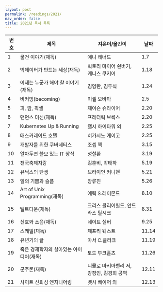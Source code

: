 ```yaml
---
layout: post
permalink: /readings/2021/
nav_order: false
title: 2021년 독서 목록
---
```


번호 | 제목 | 지은이/옮긴이 | 날짜
-----|------|---------------|------
1 | 물건 이야기(재독) | 애니 레너드 | 1.7
2 | 빅데이터가 만드는 세상(재독) | 빅토리 마이어 쇤버거, 케니스 쿠키어 | 1.18
3 | 이제는 누군가 해야 할 이야기(재독) | 김영란, 김두식 | 1.24
4 | 비커밍(becoming) | 미셸 오바마 | 2.5
5 | 피, 땀, 픽셀 | 제이슨 슈라이어 | 2.20
6 | 맨먼스 미신(재독) | 프레더릭 브룩스 | 2.20
7 | Kubernetes Up & Running | 캘시 하이타워 외 | 2.25
8 | 매스커레이드 호텔 | 히가시노 게이고 | 2.25
9 | 개발자를 위한 쿠버네티스 | 조셉 헥 | 3.15
10 | 알아두면 쓸모 있는 IT 상식 | 정철환 | 3.19
11 | 전국축제자랑 | 김혼비, 박태하 | 5.19
12 | 유닉스의 탄생 | 브라이언 커니핸 | 5.21
13 | 일의 기쁨과 슬픔 | 장류진 | 5.26
14 | Art of Unix Programming(재독) | 에릭 S.레이몬드 | 8.10
15 | 멜트다운(재독) | 크리스 클리어필드, 안드라스 틸시크 | 8.31
16 | 신호와 소음(재독) | 네이트 실버 | 9.25
17 | 스케일(재독) | 제프리 웨스트 | 11.14
18 | 유년기의 끝 | 아서 C.클라크 | 11.19
19 | 죽은 경제학자의 살아있는 아이디어(재독) | 토드 부크홀츠 | 11.26
20 | 군주론(재독) | 니콜로 마키아벨리 저, 강정인, 김경희 공역 | 12.11
21 | 사이트 신뢰성 엔지니어링 | 벳시 베이어 외 | 12.13
